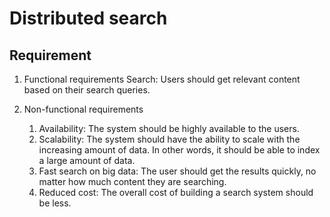 # Distributed search
## Requirement
1. Functional requirements 
    Search: Users should get relevant content based on their search queries.

1. Non-functional requirements
    1. Availability: The system should be highly available to the users.
    1. Scalability: The system should have the ability to scale with the increasing amount of data. In other words, it should be able to index a large amount of data.
    1. Fast search on big data: The user should get the results quickly, no matter how much content they are searching.
    1. Reduced cost: The overall cost of building a search system should be less.
